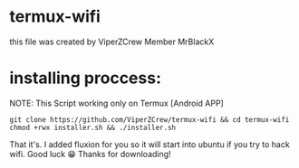 # termux-wifi
this file was created by ViperZCrew Member MrBlackX

# installing proccess:

NOTE: This Script working only on Termux [Android APP]

``
git clone https://github.com/ViperZCrew/termux-wifi && cd termux-wifi
``
``
chmod +rwx installer.sh && ./installer.sh
``

That it's.
I added fluxion for you so it will start into ubuntu if you try to hack wifi.
Good luck 😁
Thanks for downloading!
